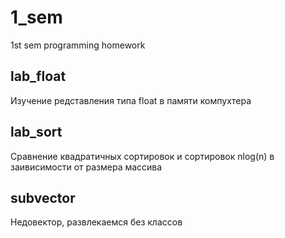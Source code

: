 # 1_sem
1st sem programming homework

## lab_float

Изучение редставления типа float в памяти компухтера

## lab_sort

Сравнение квадратичных сортировок и сортировок nlog(n) в заивисимости от размера массива

## subvector

Недовектор, развлекаемся без классов
